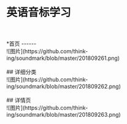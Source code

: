 # 英语音标学习
</br>
</br> *首页
------
</br>![图片](https://github.com/think-ing/soundmark/blob/master/201809261.png)
</br>
</br> ## 详细分类
</br>![图片](https://github.com/think-ing/soundmark/blob/master/201809262.png)
</br>
</br> ## 详情页
</br>![图片](https://github.com/think-ing/soundmark/blob/master/201809263.png)
